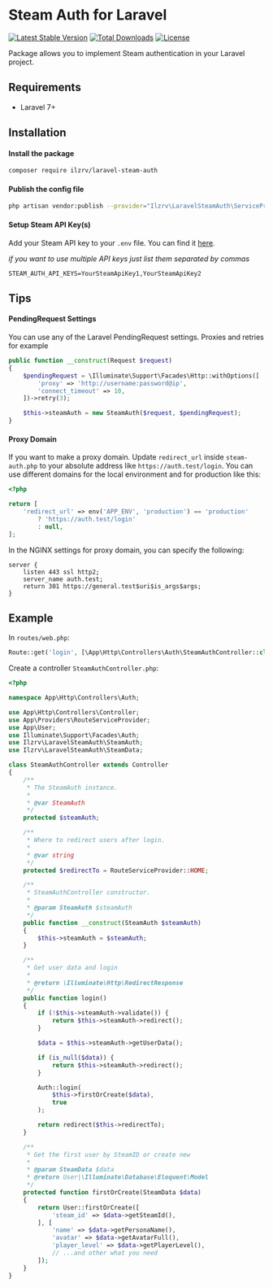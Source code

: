 # Steam Auth for Laravel
[![Latest Stable Version](https://img.shields.io/packagist/v/ilzrv/laravel-steam-auth.svg)](https://packagist.org/packages/ilzrv/laravel-steam-auth)
[![Total Downloads](https://img.shields.io/packagist/dt/ilzrv/laravel-steam-auth.svg)](https://packagist.org/packages/ilzrv/laravel-steam-auth)
[![License](https://img.shields.io/github/license/ilzrv/laravel-steam-auth.svg)](https://packagist.org/packages/ilzrv/laravel-steam-auth)

Package allows you to implement Steam authentication in your Laravel project.

## Requirements
 * Laravel 7+

## Installation
#### Install the package
```bash
composer require ilzrv/laravel-steam-auth
```

#### Publish the config file
```bash
php artisan vendor:publish --provider="Ilzrv\LaravelSteamAuth\ServiceProvider"
```

#### Setup Steam API Key(s)

Add your Steam API key to your `.env` file. You can find it [here](https://steamcommunity.com/dev/apikey).

*if you want to use multiple API keys just list them separated by commas*

```
STEAM_AUTH_API_KEYS=YourSteamApiKey1,YourSteamApiKey2
```

## Tips

#### PendingRequest Settings
You can use any of the Laravel PendingRequest settings. Proxies and retries for example

```php
public function __construct(Request $request)
{
    $pendingRequest = \Illuminate\Support\Facades\Http::withOptions([
        'proxy' => 'http://username:password@ip',
        'connect_timeout' => 10,
    ])->retry(3);

    $this->steamAuth = new SteamAuth($request, $pendingRequest);
}
```

#### Proxy Domain
If you want to make a proxy domain. Update `redirect_url` inside `steam-auth.php` to your absolute address like `https://auth.test/login`. You can use different domains for the local environment and for production like this:

```php
<?php

return [
    'redirect_url' => env('APP_ENV', 'production') == 'production'
        ? 'https://auth.test/login'
        : null,
];
```

In the NGINX settings for proxy domain, you can specify the following:
```
server {
    listen 443 ssl http2;
    server_name auth.test;
    return 301 https://general.test$uri$is_args$args;
}
```

## Example

In `routes/web.php`:

```php
Route::get('login', [\App\Http\Controllers\Auth\SteamAuthController::class, 'login']);
```

Create a controller `SteamAuthController.php`:

```php
<?php

namespace App\Http\Controllers\Auth;

use App\Http\Controllers\Controller;
use App\Providers\RouteServiceProvider;
use App\User;
use Illuminate\Support\Facades\Auth;
use Ilzrv\LaravelSteamAuth\SteamAuth;
use Ilzrv\LaravelSteamAuth\SteamData;

class SteamAuthController extends Controller
{
    /**
     * The SteamAuth instance.
     *
     * @var SteamAuth
     */
    protected $steamAuth;

    /**
     * Where to redirect users after login.
     *
     * @var string
     */
    protected $redirectTo = RouteServiceProvider::HOME;

    /**
     * SteamAuthController constructor.
     *
     * @param SteamAuth $steamAuth
     */
    public function __construct(SteamAuth $steamAuth)
    {
        $this->steamAuth = $steamAuth;
    }

    /**
     * Get user data and login
     *
     * @return \Illuminate\Http\RedirectResponse
     */
    public function login()
    {
        if (!$this->steamAuth->validate()) {
            return $this->steamAuth->redirect();
        }

        $data = $this->steamAuth->getUserData();

        if (is_null($data)) {
            return $this->steamAuth->redirect();
        }

        Auth::login(
            $this->firstOrCreate($data),
            true
        );

        return redirect($this->redirectTo);
    }

    /**
     * Get the first user by SteamID or create new
     *
     * @param SteamData $data
     * @return User|\Illuminate\Database\Eloquent\Model
     */
    protected function firstOrCreate(SteamData $data)
    {
        return User::firstOrCreate([
            'steam_id' => $data->getSteamId(),
        ], [
            'name' => $data->getPersonaName(),
            'avatar' => $data->getAvatarFull(),
            'player_level' => $data->getPlayerLevel(),
            // ...and other what you need
        ]);
    }
}
```
